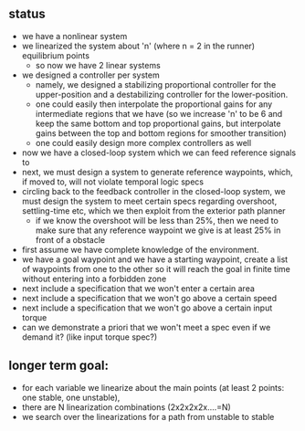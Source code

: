 ## status
- we have a nonlinear system
- we linearized the system about 'n' (where n = 2 in the runner) equilibrium points
    - so now we have 2 linear systems
- we designed a controller per system
    - namely, we designed a stabilizing proportional controller for the upper-position and 
    a destabilizing controller for the lower-position.
    - one could easily then interpolate the proportional gains for any intermediate regions
    that we have (so we increase 'n' to be 6 and keep the same bottom and top proportional 
    gains, but interpolate gains between the top and bottom regions for smoother transition)
    - one could easily design more complex controllers as well
- now we have a closed-loop system which we can feed reference signals to
- next, we must design a system to generate reference waypoints, which, if moved to, will
not violate temporal logic specs
- circling back to the feedback controller in the closed-loop system, we must design the 
system to meet certain specs regarding overshoot, settling-time etc, which we then exploit
from the exterior path planner
  - if we know the overshoot will be less than 25%, then we need to make sure that any 
  reference waypoint we give is at least 25% in front of a obstacle
- first assume we have complete knowledge of the environment.
- we have a goal waypoint and we have a starting waypoint, create a list of waypoints from 
one to the other so it will reach the goal in finite time without entering into a forbidden
zone
- next include a specification that we won't enter a certain area
- next include a specification that we won't go above a certain speed
- next include a specification that we won't go above a certain input torque
- can we demonstrate a priori that we won't meet a spec even if we demand it? (like input torque spec?)


## longer term goal:
- for each variable we linearize about the main points (at least 2 points: one stable, one unstable), 
- there are N linearization combinations (2x2x2x2x....=N)
- we search over the linearizations for a path from unstable to stable